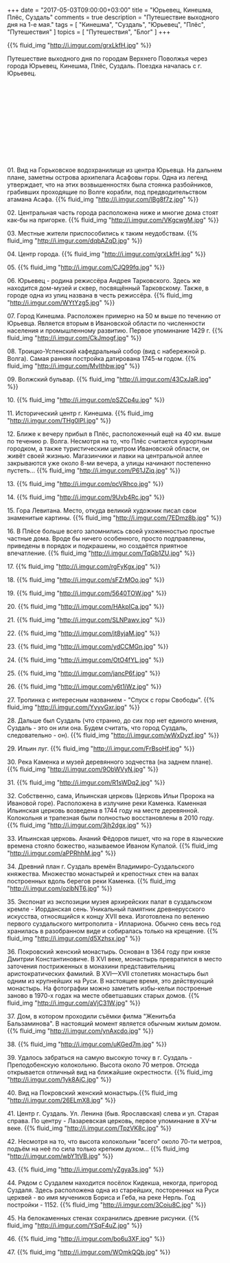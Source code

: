 +++
date = "2017-05-03T09:00:00+03:00"
title = "Юрьевец, Кинешма, Плёс, Суздаль"
comments = true
description = "Путешествие выходного дня на 1-е мая."
tags = [ "Кинешма", "Суздаль", "Юрьевец", "Плёс", "Путешествия" ]
topics = [ "Путешествия", "Блог" ]
+++

{{% fluid_img "http://i.imgur.com/grxLkfH.jpg" %}}

Путешествие выходного дня по городам Верхнего Поволжья через города Юрьевец, Кинешма, Плёс, Суздаль. Поездка началась с г. Юрьевец. 

<!--more-->

<div style="height: 180px;" id="mapid"></div>

<script type="text/javascript">
var mymap = L.map('mapid').setView([51.505, -0.09], 13);
</script>

<script type="text/javascript">
    L.tileLayer('https://api.mapbox.com/styles/v1/dagapof/cj2cfjilv008o2spj2thl5bg6/tiles/256/{z}/{x}/{y}?access_token=pk.eyJ1IjoiZGFnYXBvZiIsImEiOiJjajJjZWZyMGEwMDJtMnFwYTFlbm1wcXAxIn0.BtYIdLb7b3uWjinn1UEWKQ', {
    attribution: 'Map data &copy; <a href="http://openstreetmap.org">OpenStreetMap</a> contributors, <a href="http://creativecommons.org/licenses/by-sa/2.0/">CC-BY-SA</a>, Imagery © <a href="http://mapbox.com">Mapbox</a>'
}).addTo(mymap);

</script>




01\. Вид на Горьковское водохранилище из центра Юрьевца. На дальнем плане, заметны острова архипелага Асафовы горы. Одна из легенд утверждает, что на этих возвышенностях была стоянка разбойников, грабивших проходящие по Волге корабли, под предводительством атамана Асафа.
{{% fluid_img "http://i.imgur.com/lBg8f7z.jpg" %}}

02\. Центральная часть города расположена ниже и многие дома стоят как-бы на пригорке. 
{{% fluid_img "http://i.imgur.com/VKgcwgM.jpg" %}}

03\. Местные жители приспособились к таким неудобствам.
{{% fluid_img "http://i.imgur.com/dqbAZqD.jpg" %}}

04\. Центр города. 
{{% fluid_img "http://i.imgur.com/grxLkfH.jpg" %}}

05\. 
{{% fluid_img "http://i.imgur.com/CJQ99fq.jpg" %}}

06\. Юрьевец - родина режиссёра Андрея Тарковского. Здесь же находится дом-музей и сквер, посвящённый Тарковскому. Также, в городе одна из улиц названа в честь режиссёра. 
{{% fluid_img "http://i.imgur.com/WYtYzg5.jpg" %}}

07\. Город Кинешма. Расположен примерно на 50 м выше по течению от Юрьевца. Является вторым в Ивановской области по численности населения и промышленному развитию. Первое упоминание 1429 г.
{{% fluid_img "http://i.imgur.com/CkJmogf.jpg" %}}

08\. Троицко-Успенский кафедральный собор (вид с набережной р. Волга). Самая ранняя постройка датирована 1745-м годом. 
{{% fluid_img "http://i.imgur.com/MvIthbw.jpg" %}}

09\. Волжский бульвар. 
{{% fluid_img "http://i.imgur.com/43CxJaR.jpg" %}}

10\. 
{{% fluid_img "http://i.imgur.com/pSZCp4u.jpg" %}}

11\. Исторический центр г. Кинешма. 
{{% fluid_img "http://i.imgur.com/THg0lPl.jpg" %}}

12\. Ближе к вечеру прибыл в Плёс, расположенный ещё на 40 км. выше по течению р. Волга. Несмотря на то, что Плёс считается курортным городком, а также туристическим центром Ивановской области, он живёт своей жизнью. Магазинчики и лавки на центральной аллее закрываются уже около 8-ми вечера, а улицы начинают постепенно пустеть…
{{% fluid_img "http://i.imgur.com/P61JZiq.jpg" %}}

13\. 
{{% fluid_img "http://i.imgur.com/pcVRhco.jpg" %}}

14\. 
{{% fluid_img "http://i.imgur.com/9Uvb4Rc.jpg" %}}

15\. Гора Левитана. Место, откуда великий художник писал свои знаменитые картины. 
{{% fluid_img "http://i.imgur.com/7EDmz8b.jpg" %}}

16\. В Плёсе больше всего запомнились своей ухоженностью простые частные дома. Вроде бы ничего особенного, просто подправлены, приведены в порядок и подкрашены, но создаётся приятное впечатление. 
{{% fluid_img "http://i.imgur.com/TqGb1ZU.jpg" %}}

17\. 
{{% fluid_img "http://i.imgur.com/rgFyKgx.jpg" %}}

18\. 
{{% fluid_img "http://i.imgur.com/sFZrMOo.jpg" %}}

19\. 
{{% fluid_img "http://i.imgur.com/5640TOW.jpg" %}}

20\. 
{{% fluid_img "http://i.imgur.com/HAkpICa.jpg" %}}

21\.
{{% fluid_img "http://i.imgur.com/SLNPawv.jpg" %}}

22\.
{{% fluid_img "http://i.imgur.com/jt8yjaM.jpg" %}}

23\.
{{% fluid_img "http://i.imgur.com/ydCCMGn.jpg" %}}

24\.
{{% fluid_img "http://i.imgur.com/OtO4fYL.jpg" %}}

25\.
{{% fluid_img "http://i.imgur.com/jancP6f.jpg" %}}

26\.
{{% fluid_img "http://i.imgur.com/y6t1iWz.jpg" %}}

27\. Тропинка с интересным названием - "Спуск с горы Свободы".
{{% fluid_img "http://i.imgur.com/YyyvGxr.jpg" %}}

28\. Дальше был Суздаль (что странно, до сих пор нет единого мнения, Суздаль - это он или она. Будем считать, что город Суздаль, следовательно - он). 
{{% fluid_img "http://i.imgur.com/wWxDyzf.jpg" %}}

29\. Ильин луг. 
{{% fluid_img "http://i.imgur.com/FrBsoHf.jpg" %}}

30\. Река Каменка и музей деревянного зодчества (на заднем плане). 
{{% fluid_img "http://i.imgur.com/9ObWVyN.jpg" %}}

31\.
{{% fluid_img "http://i.imgur.com/R1sWDq2.jpg" %}}

32\. Собственно, сама, Ильинская церковь (Церковь Ильи Пророка на Ивановой горе). Расположена в излучине реки Каменка. Каменная Ильинская церковь возведена в 1744 году на месте деревянной. Колокольня и трапезная были полностью восстановлены в 2010 году.
{{% fluid_img "http://i.imgur.com/3jh2dgx.jpg" %}}

33\. Ильинская церковь. Ананий Фёдоров пишет, что на горе в языческие времена стояло божество, называемое Иваном Купалой. 
{{% fluid_img "http://i.imgur.com/aPPRhhM.jpg" %}}

34\. Древний план г. Суздаль времён Владимиро-Суздальского княжества. Множество монастырей и крепостных стен на валах построенных вдоль берегов реки Каменка.
{{% fluid_img "http://i.imgur.com/ozibNT6.jpg" %}}

35\. Экспонат из экспозиции музея архирейских палат в суздальском кремле - Иорданская сень. Уникальный памятник древнерусского искусства, относящийся к концу XVII века. Изготовлена по велению первого суздальского митрополита - Иллариона. Обычно сень весь год хранилась в разобранном виде и собиралась только на крещение.
{{% fluid_img "http://i.imgur.com/d5Xzhsx.jpg" %}}

36\. Покровский женский монастырь.  Основан в 1364 году при князе Дмитрии Константиновиче. В XVI веке,  монастырь превратился в место заточения постриженных в монахини представительниц аристократических фамилий. В XVI—XVII столетиях монастырь был одним из крупнейших на Руси. В настоящее время, это  действующий монастырь. На фотографии можно заметить избы-кельи построеные заново в 1970-х годах на месте обветшавших старых домов.
{{% fluid_img "http://i.imgur.com/aVjC31W.jpg" %}}

37\. Дом, в котором проходили съёмки филма "Женитьба Бальзаминова". В настоящий момент является обычным жилым домом. 
{{% fluid_img "http://i.imgur.com/ynAxcdo.jpg" %}}

38\.
{{% fluid_img "http://i.imgur.com/uKGed7m.jpg" %}}

39\. Удалось забраться на самую высокую точку в г. Суздаль -  Преподобенскую колокольню. Высота около 70 метров. Отсюда открывается отличный вид на ближайшие окрестности. 
{{% fluid_img "http://i.imgur.com/1yk8AjC.jpg" %}}


40\. Вид на Покровский женский монастырь.{{% fluid_img "http://i.imgur.com/26ELmX8.jpg" %}}

41\. Центр г. Суздаль. Ул. Ленина (быв. Ярославская) слева и ул. Старая справа. По центру - Лазаревская церковь, первое упоминание в XV-м веке. 
{{% fluid_img "http://i.imgur.com/TpzVK8c.jpg" %}}

42\. Несмотря на то, что высота колокольни "всего" около 70-ти метров, подъём на неё по сила только крепким духом…
{{% fluid_img "http://i.imgur.com/wbY1tVB.jpg" %}}

43\.
{{% fluid_img "http://i.imgur.com/yZgya3s.jpg" %}}

44\. Рядом с Суздалем находится посёлок Кидекша, некогда, пригород Суздаля. Здесь расположена одна из старейших, посторенных на Руси церквей - во имя мучеников Бориса и Геба, на реке Нерль. Год постройки - 1152.
{{% fluid_img "http://i.imgur.com/3Coiu8C.jpg" %}}

45\. На белокаменных стенах сохранились древние рисунки. 
{{% fluid_img "http://i.imgur.com/YSqF4uZ.jpg" %}}

46\.
{{% fluid_img "http://i.imgur.com/bo6u3XF.jpg" %}}

47\.
{{% fluid_img "http://i.imgur.com/WOmkQQb.jpg" %}}